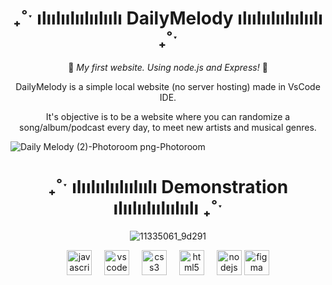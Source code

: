 
<div align="center">
<h1> ₊˚ˑ ılıılıılıılıılıılı DailyMelody ılıılıılıılıılıılı ₊˚ˑ </h1>

🎵 *My first website. Using node.js and Express!* 🎵

DailyMelody is a simple local website (no server hosting) made in VsCode IDE.

It's objective is to be a website where you can randomize a song/album/podcast every day, to meet new artists and musical genres.

 </div>

![Daily Melody (2)-Photoroom png-Photoroom](https://github.com/KesiaRocha/DailyMelody/assets/124710521/10d561dc-a8db-447e-8fb8-833ebaa0f12a)

<div align="center"> 
 <h1> ₊˚ˑ ılıılıılıılıılıılı Demonstration ılıılıılıılıılıılı ₊˚ˑ</h1>

![11335061_9d291](https://github.com/KesiaRocha/DailyMelody/assets/124710521/09763f58-f494-4bac-8dd3-ac6d228d4927)


  
</div>

<div align="center">
  <img src="https://cdn.jsdelivr.net/gh/devicons/devicon/icons/javascript/javascript-original.svg" height="40" alt="javascript logo"  />
  <img width="12" />
  <img src="https://cdn.jsdelivr.net/gh/devicons/devicon/icons/vscode/vscode-original.svg" height="40" alt="vscode logo"  />
  <img width="12" />
  <img src="https://cdn.jsdelivr.net/gh/devicons/devicon/icons/css3/css3-original.svg" height="40" alt="css3 logo"  />
  <img width="12" />
  <img src="https://cdn.jsdelivr.net/gh/devicons/devicon/icons/html5/html5-original.svg" height="40" alt="html5 logo"  />
  <img width="12" />
  <img src="https://cdn.jsdelivr.net/gh/devicons/devicon/icons/nodejs/nodejs-original.svg" height="40" alt="nodejs logo"  />
  <img src="https://cdn.jsdelivr.net/gh/devicons/devicon/icons/figma/figma-original.svg" height="40" alt="figma logo"  />
</div>

